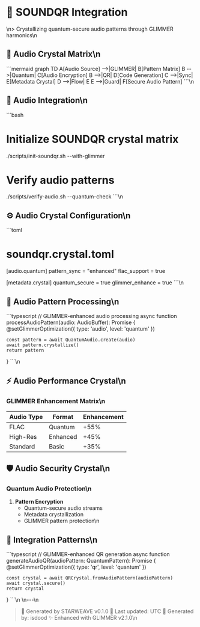 # 🎵 SOUNDQR Integration
\n> Crystallizing quantum-secure audio patterns through GLIMMER harmonics\n
## 💠 Audio Crystal Matrix\n
\`\`\`mermaid
graph TD
    A[Audio Source] -->|GLIMMER| B[Pattern Matrix]
    B -->|Quantum| C[Audio Encryption]
    B -->|QR| D[Code Generation]
    C -->|Sync| E[Metadata Crystal]
    D -->|Flow| E
    E -->|Guard| F[Secure Audio Pattern]
\`\`\`\n
## 🎵 Audio Integration\n
\`\`\`bash
# Initialize SOUNDQR crystal matrix
./scripts/init-soundqr.sh --with-glimmer

# Verify audio patterns
./scripts/verify-audio.sh --quantum-check
\`\`\`\n
## ⚙️ Audio Crystal Configuration\n
\`\`\`toml
# soundqr.crystal.toml
[audio.quantum]
pattern_sync = "enhanced"
flac_support = true

[metadata.crystal]
quantum_secure = true
glimmer_enhance = true
\`\`\`\n
## 🎼 Audio Pattern Processing\n
\`\`\`typescript
// GLIMMER-enhanced audio processing
async function processAudioPattern(audio: AudioBuffer): Promise<QuantumPattern> {
    @setGlimmerOptimization({ type: 'audio', level: 'quantum' })
    
    const pattern = await QuantumAudio.create(audio)
    await pattern.crystallize()
    return pattern
}
\`\`\`\n
## ⚡ Audio Performance Crystal\n
### GLIMMER Enhancement Matrix\n
| Audio Type | Format | Enhancement |
|------------|--------|-------------|
| FLAC | Quantum | +55% |
| High-Res | Enhanced | +45% |
| Standard | Basic | +35% |\n
## 🛡️ Audio Security Crystal\n
### Quantum Audio Protection\n
1. **Pattern Encryption**
   - Quantum-secure audio streams
   - Metadata crystallization
   - GLIMMER pattern protection\n
## 🎹 Integration Patterns\n
\`\`\`typescript
// GLIMMER-enhanced QR generation
async function generateAudioQR(audioPattern: QuantumPattern): Promise<QRCrystal> {
    @setGlimmerOptimization({ type: 'qr', level: 'quantum' })
    
    const crystal = await QRCrystal.fromAudioPattern(audioPattern)
    await crystal.secure()
    return crystal
}
\`\`\`\n
\n---\n
> 🎵 Generated by STARWEAVE v0.1.0
> 📅 Last updated:  UTC
> 👤 Generated by: isdood
> ✨ Enhanced with GLIMMER v2.1.0\n
